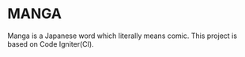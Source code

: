 MANGA
=====

Manga is a Japanese word which literally means comic.
This project is based on Code Igniter(CI). 
